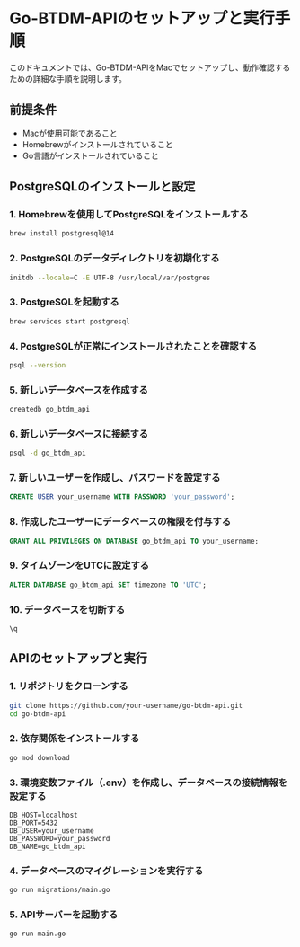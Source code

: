 # Go-BTDM-APIのセットアップと実行手順

このドキュメントでは、Go-BTDM-APIをMacでセットアップし、動作確認するための詳細な手順を説明します。

## 前提条件

- Macが使用可能であること
- Homebrewがインストールされていること
- Go言語がインストールされていること

## PostgreSQLのインストールと設定

### 1. Homebrewを使用してPostgreSQLをインストールする

```bash
brew install postgresql@14
```

### 2. PostgreSQLのデータディレクトリを初期化する

```bash
initdb --locale=C -E UTF-8 /usr/local/var/postgres
```

### 3. PostgreSQLを起動する

```bash
brew services start postgresql
```

### 4. PostgreSQLが正常にインストールされたことを確認する

```bash
psql --version
```

### 5. 新しいデータベースを作成する

```bash
createdb go_btdm_api
```

### 6. 新しいデータベースに接続する

```bash
psql -d go_btdm_api
```

### 7. 新しいユーザーを作成し、パスワードを設定する

```sql
CREATE USER your_username WITH PASSWORD 'your_password';
```

### 8. 作成したユーザーにデータベースの権限を付与する

```sql
GRANT ALL PRIVILEGES ON DATABASE go_btdm_api TO your_username;
```

### 9. タイムゾーンをUTCに設定する

```sql
ALTER DATABASE go_btdm_api SET timezone TO 'UTC';
```

### 10. データベースを切断する

```
\q
```


## APIのセットアップと実行

### 1. リポジトリをクローンする

```bash
git clone https://github.com/your-username/go-btdm-api.git
cd go-btdm-api
```

### 2. 依存関係をインストールする

```bash
go mod download
```

### 3. 環境変数ファイル（.env）を作成し、データベースの接続情報を設定する

```
DB_HOST=localhost
DB_PORT=5432
DB_USER=your_username
DB_PASSWORD=your_password
DB_NAME=go_btdm_api
```

### 4. データベースのマイグレーションを実行する

```bash
go run migrations/main.go
```

### 5. APIサーバーを起動する

```bash
go run main.go
```